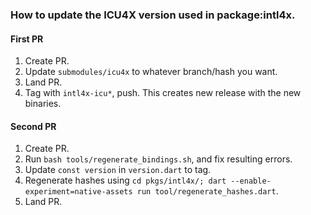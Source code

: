 ### How to update the ICU4X version used in package:intl4x.

#### First PR
1. Create PR.
2. Update `submodules/icu4x` to whatever branch/hash you want.
3. Land PR.
4. Tag with `intl4x-icu*`, push. This creates new release with the new binaries.

#### Second PR
1. Create PR.
2. Run `bash tools/regenerate_bindings.sh`, and fix resulting errors.
3. Update `const version` in `version.dart` to tag.
4. Regenerate hashes using `cd pkgs/intl4x/; dart --enable-experiment=native-assets run tool/regenerate_hashes.dart`.
5. Land PR.
